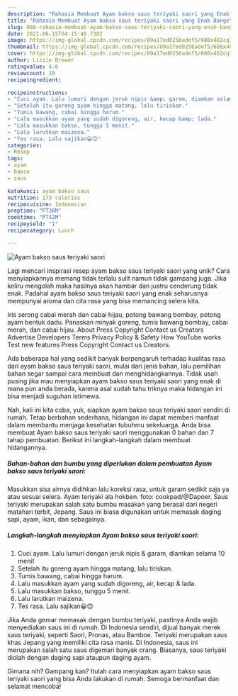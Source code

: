 ```yaml
---
description: "Rahasia Membuat Ayam bakso saus teriyaki saori yang Enak Banget"
title: "Rahasia Membuat Ayam bakso saus teriyaki saori yang Enak Banget"
slug: 908-rahasia-membuat-ayam-bakso-saus-teriyaki-saori-yang-enak-banget
date: 2021-06-15T04:15:48.738Z
image: https://img-global.cpcdn.com/recipes/89a17ed0256adef5/680x482cq70/ayam-bakso-saus-teriyaki-saori-foto-resep-utama.jpg
thumbnail: https://img-global.cpcdn.com/recipes/89a17ed0256adef5/680x482cq70/ayam-bakso-saus-teriyaki-saori-foto-resep-utama.jpg
cover: https://img-global.cpcdn.com/recipes/89a17ed0256adef5/680x482cq70/ayam-bakso-saus-teriyaki-saori-foto-resep-utama.jpg
author: Lizzie Brewer
ratingvalue: 4.6
reviewcount: 10
recipeingredient:

recipeinstructions:
- "Cuci ayam. Lalu lumuri dengan jeruk nipis &amp; garam, diamkan selama 10 menit"
- "Setelah itu goreng ayam hingga matang, lalu tiriskan."
- "Tumis bawang, cabai hingga harum."
- "Lalu masukkan ayam yang sudah digoreng, air, kecap &amp; lada."
- "Lalu masukkan bakso, tunggu 5 menit."
- "Lalu larutkan maizena."
- "Tes rasa. Lalu sajikan😀😊"
categories:
- Resep
tags:
- ayam
- bakso
- saus

katakunci: ayam bakso saus 
nutrition: 173 calories
recipecuisine: Indonesian
preptime: "PT36M"
cooktime: "PT42M"
recipeyield: "1"
recipecategory: Lunch

---
```



![Ayam bakso saus teriyaki saori](https://img-global.cpcdn.com/recipes/89a17ed0256adef5/680x482cq70/ayam-bakso-saus-teriyaki-saori-foto-resep-utama.jpg)

Lagi mencari inspirasi resep ayam bakso saus teriyaki saori yang unik? Cara menyiapkannya memang tidak terlalu sulit namun tidak gampang juga. Jika keliru mengolah maka hasilnya akan hambar dan justru cenderung tidak enak. Padahal ayam bakso saus teriyaki saori yang enak seharusnya mempunyai aroma dan cita rasa yang bisa memancing selera kita.

Iris serong cabai merah dan cabai hijau, potong bawang bombay, potong ayam bentuk dadu. Panaskan minyak goreng, tumis bawang bombay, cabai merah, dan cabai hijau. About Press Copyright Contact us Creators Advertise Developers Terms Privacy Policy &amp; Safety How YouTube works Test new features Press Copyright Contact us Creators.

Ada beberapa hal yang sedikit banyak berpengaruh terhadap kualitas rasa dari ayam bakso saus teriyaki saori, mulai dari jenis bahan, lalu pemilihan bahan segar sampai cara membuat dan menghidangkannya. Tidak usah pusing jika mau menyiapkan ayam bakso saus teriyaki saori yang enak di mana pun anda berada, karena asal sudah tahu triknya maka hidangan ini bisa menjadi suguhan istimewa.


Nah, kali ini kita coba, yuk, siapkan ayam bakso saus teriyaki saori sendiri di rumah. Tetap berbahan sederhana, hidangan ini dapat memberi manfaat dalam membantu menjaga kesehatan tubuhmu sekeluarga. Anda bisa membuat Ayam bakso saus teriyaki saori menggunakan 0 bahan dan 7 tahap pembuatan. Berikut ini langkah-langkah dalam membuat hidangannya.

<!--inarticleads1-->

##### Bahan-bahan dan bumbu yang diperlukan dalam pembuatan Ayam bakso saus teriyaki saori:



Masukkan sisa airnya didihkan lalu koreksi rasa, untuk garam sedikit saja ya atau sesuai selera. Ayam teriyaki ala hokben. foto: cookpad/@Dapoer. Saus teriyaki merupakan salah satu bumbu masakan yang berasal dari negeri matahari terbit, Jepang. Saus ini biasa digunakan untuk memasak daging sapi, ayam, ikan, dan sebagainya. 

<!--inarticleads2-->

##### Langkah-langkah menyiapkan Ayam bakso saus teriyaki saori:

1. Cuci ayam. Lalu lumuri dengan jeruk nipis &amp; garam, diamkan selama 10 menit
1. Setelah itu goreng ayam hingga matang, lalu tiriskan.
1. Tumis bawang, cabai hingga harum.
1. Lalu masukkan ayam yang sudah digoreng, air, kecap &amp; lada.
1. Lalu masukkan bakso, tunggu 5 menit.
1. Lalu larutkan maizena.
1. Tes rasa. Lalu sajikan😀😊


Jika Anda gemar memasak dengan bumbu teriyaki, pastinya Anda wajib menyediakan saus ini di rumah. Di Indonesia sendiri, dijual banyak merek saus teriyaki, seperti Saori, Pronas, atau Bamboe. Teriyaki merupakan saus khas Jepang yang memiliki cita rasa manis. Di Indonesia, saus ini merupakan salah satu saus digemari banyak orang. Biasanya, saus teriyaki diolah dengan daging sapi ataupun daging ayam. 

Gimana nih? Gampang kan? Itulah cara menyiapkan ayam bakso saus teriyaki saori yang bisa Anda lakukan di rumah. Semoga bermanfaat dan selamat mencoba!
